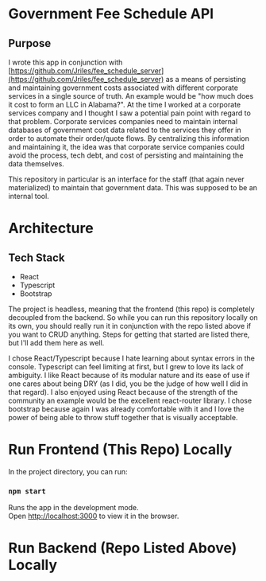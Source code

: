 # Government Fee Schedule API
## Purpose
I wrote this app in conjunction with [https://github.com/Jriles/fee_schedule_server](https://github.com/Jriles/fee_schedule_server) as a means of persisting and maintaining government costs associated with different corporate services in a single source of truth. An example would be "how much does it cost to form an LLC in Alabama?". At the time I worked at a corporate services company and I thought I saw a potential pain point with regard to that problem. Corporate services companies need to maintain internal databases of government cost data related to the services they offer in order to automate their order/quote flows. By centralizing this information and maintaining it, the idea was that corporate service companies could avoid the process, tech debt, and cost of persisting and maintaining the data themselves.

This repository in particular is an interface for the staff (that again never materialized) to maintain that government data. This was supposed to be an internal tool.

# Architecture

## Tech Stack
* React
* Typescript
* Bootstrap

The project is headless, meaning that the frontend (this repo) is completely decoupled from the backend. So while you can run this repository locally on its own, you should really run it in conjunction with the repo listed above if you want to CRUD anything. Steps for getting that started are listed there, but I'll add them here as well. 

I chose React/Typescript because I hate learning about syntax errors in the console. Typescript can feel limiting at first, but I grew to love its lack of ambiguity. I like React because of its modular nature and its ease of use if one cares about being DRY (as I did, you be the judge of how well I did in that regard). I also enjoyed using React because of the strength of the community an example would be the excellent react-router library. I chose bootstrap because again I was already comfortable with it and I love the power of being able to throw stuff together that is visually acceptable.

# Run Frontend (This Repo) Locally

In the project directory, you can run:

### `npm start`

Runs the app in the development mode.\
Open [http://localhost:3000](http://localhost:3000) to view it in the browser.


# Run Backend (Repo Listed Above) Locally
